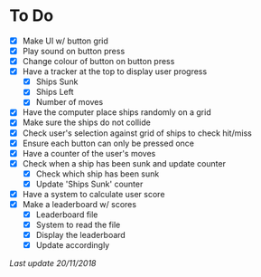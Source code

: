 # To Do

- [x] Make UI w/ button grid
- [x] Play sound on button press
- [x] Change colour of button on button press
- [x] Have a tracker at the top to display user progress
  - [x] Ships Sunk
  - [x] Ships Left
  - [x] Number of moves
- [x] Have the computer place ships randomly on a grid
- [x] Make sure the ships do not collide
- [x] Check user's selection against grid of ships to check hit/miss
- [x] Ensure each button can only be pressed once
- [x] Have a counter of the user's moves
- [x] Check when a ship has been sunk and update counter
  - [x] Check which ship has been sunk
  - [x] Update 'Ships Sunk' counter
- [x] Have a system to calculate user score
- [x] Make a leaderboard w/ scores
  - [x] Leaderboard file
  - [x] System to read the file
  - [x] Display the leaderboard
  - [x] Update accordingly

*Last update 20/11/2018*
